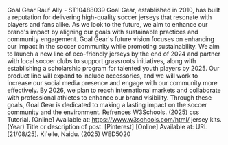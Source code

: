Goal Gear
Rauf Ally - ST10488039
Goal Gear, established in 2010, has built a reputation for delivering high-quality soccer jerseys that resonate with players and fans alike. As we look to the future, we aim to enhance our brand's impact by aligning our goals with sustainable practices and community engagement.
Goal Gear's future vision focuses on enhancing our impact in the soccer community while promoting sustainability. We aim to launch a new line of eco-friendly jerseys by the end of 2024 and partner with local soccer clubs to support grassroots initiatives, along with establishing a scholarship program for talented youth players by 2025. Our product line will expand to include accessories, and we will work to increase our social media presence and engage with our community more effectively. By 2026, we plan to reach international markets and collaborate with professional athletes to enhance our brand visibility. Through these goals, Goal Gear is dedicated to making a lasting impact on the soccer community and the environment.
Refrences
W3Schools. (2025) css Tutorial. [Online] Available at: https://www.w3schools.com/html/
jersey kits. (Year) Title or description of post. [Pinterest] [Online] Available at: URL [21/08/25].
Ki`elle, Naidu. (2025) WED5020
